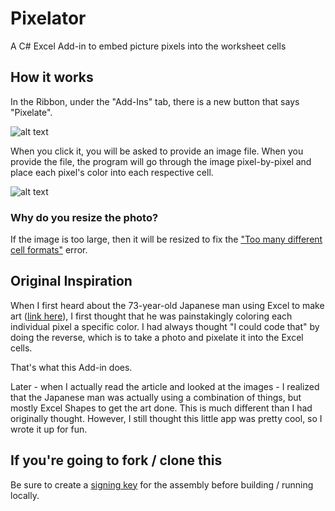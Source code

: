 # Pixelator

A C# Excel Add-in to embed picture pixels into the worksheet cells

## How it works

In the Ribbon, under the "Add-Ins" tab, there is a new button that says "Pixelate".

![alt text](http://www.spreadsheetsmadeeasy.com/wp-content/uploads/2016/02/pixelator_ribbon.png "Pixelator Add-In")

When you click it, you will be asked to provide an image file. When you provide the file, the program will go through the image pixel-by-pixel and place each pixel's color into each respective cell.

![alt text](http://www.spreadsheetsmadeeasy.com/wp-content/uploads/2016/02/pixelator_pic.png "Example Pixelated Pixture")

### Why do you resize the photo?

If the image is too large, then it will be resized to fix the ["Too many different cell formats"](https://support.microsoft.com/en-us/kb/213904) error.

## Original Inspiration

When I first heard about the 73-year-old Japanese man using Excel to make art ([link here](http://www.demilked.com/73-year-old-excel-paintings-tatsuo-horiuchi/)), I first thought that he was painstakingly coloring each individual pixel a specific color. I had always thought "I could code that" by doing the reverse, which is to take a photo and pixelate it into the Excel cells.

That's what this Add-in does.

Later - when I actually read the article and looked at the images - I realized that the Japanese man was actually using a combination of things, but mostly Excel Shapes to get the art done. This is much different than I had originally thought. However, I still thought this little app was pretty cool, so I wrote it up for fun.

## If you're going to fork / clone this

Be sure to create a [signing key](https://msdn.microsoft.com/library/ms247123(v=vs.100).aspx) for the assembly before building / running locally.